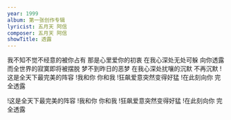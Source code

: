 ```yaml
---
year: 1999
album: 第一张创作专辑
lyricist: 五月天 阿信
composer: 五月天 阿信
showTitle: 透露
---
```

我不知不觉不经意的被你占有
那是心里爱你的初衷
在我心深处无处可躲 向你透露
而全世界的寂寞即将被摆脱
梦不到昨日的恶梦
在我心深处扰嚷的沉默 不再沉默
!这是全天下最完美的阵容
!我和你 你和我
!狂飙爱意突然变得好猛
!在此刻向你 完全透露

!这是全天下最完美的阵容
!我和你 你和我
!狂飙爱意突然变得好猛
!在此刻向你 完全透露
